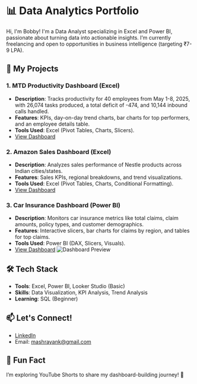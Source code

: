 # 📊 Data Analytics Portfolio

Hi, I'm Bobby! I'm a Data Analyst specializing in Excel and Power BI, passionate about turning data into actionable insights. I’m currently freelancing and open to opportunities in business intelligence (targeting ₹7-9 LPA).

## 🚀 My Projects

### 1. MTD Productivity Dashboard (Excel)
- **Description**: Tracks productivity for 40 employees from May 1-8, 2025, with 26,074 tasks produced, a total deficit of -474, and 10,144 inbound calls handled.
- **Features**: KPIs, day-on-day trend charts, bar charts for top performers, and an employee details table.
- **Tools Used**: Excel (Pivot Tables, Charts, Slicers).
- [View Dashboard](Excel/MTD_Productivity_Dashboard/MTD_Productivity_Dashboard.pdf)

### 2. Amazon Sales Dashboard (Excel)
- **Description**: Analyzes sales performance of Nestle products across Indian cities/states.
- **Features**: Sales KPIs, regional breakdowns, and trend visualizations.
- **Tools Used**: Excel (Pivot Tables, Charts, Conditional Formatting).
- [View Dashboard](Excel/Amazon_Sales_Dashboard/Amazon_Sales_Dashboard.pdf)

### 3. Car Insurance Dashboard (Power BI)
- **Description**: Monitors car insurance metrics like total claims, claim amounts, policy types, and customer demographics.
- **Features**: Interactive slicers, bar charts for claims by region, and tables for top claims.
- **Tools Used**: Power BI (DAX, Slicers, Visuals).
- [View Dashboard](PowerBI/Car_Insurance_Dashboard/Car_Insurance_Dashboard.pdf)
![Dashboard Preview](PowerBI/Car_Insurance_Dashboard/Car_Insurance_Dashboard.png)

## 🛠️ Tech Stack
- **Tools**: Excel, Power BI, Looker Studio (Basic)
- **Skills**: Data Visualization, KPI Analysis, Trend Analysis
- **Learning**: SQL (Beginner)

## 📫 Let's Connect!
- [LinkedIn]([https://www.linkedin.com/in/yourprofile](https://www.linkedin.com/in/bobby-mishra-267968211?lipi=urn%3Ali%3Apage%3Ad_flagship3_profile_view_base_contact_details%3BIexZgJ90Rq6OaIe5kqTcAA%3D%3D))
- Email: mashrayank@gmail.com

## 🌟 Fun Fact
I’m exploring YouTube Shorts to share my dashboard-building journey! 🎥
